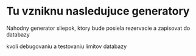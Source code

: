 # Tu vzniknu nasledujuce generatory

Nahodny generator sliepok, ktory bude posiela rezervacie a zapisovat do databazy

kvoli debugovaniu a testovaniu limitov databazy
